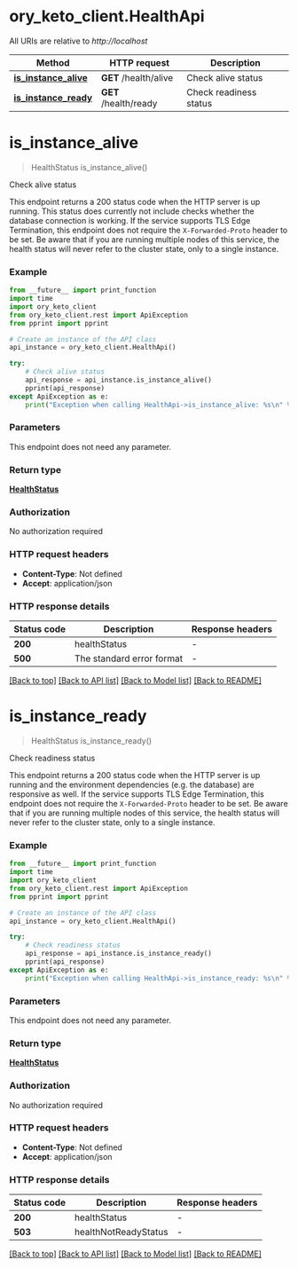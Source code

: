 # ory_keto_client.HealthApi

All URIs are relative to *http://localhost*

Method | HTTP request | Description
------------- | ------------- | -------------
[**is_instance_alive**](HealthApi.md#is_instance_alive) | **GET** /health/alive | Check alive status
[**is_instance_ready**](HealthApi.md#is_instance_ready) | **GET** /health/ready | Check readiness status


# **is_instance_alive**
> HealthStatus is_instance_alive()

Check alive status

This endpoint returns a 200 status code when the HTTP server is up running. This status does currently not include checks whether the database connection is working.  If the service supports TLS Edge Termination, this endpoint does not require the `X-Forwarded-Proto` header to be set.  Be aware that if you are running multiple nodes of this service, the health status will never refer to the cluster state, only to a single instance.

### Example

```python
from __future__ import print_function
import time
import ory_keto_client
from ory_keto_client.rest import ApiException
from pprint import pprint

# Create an instance of the API class
api_instance = ory_keto_client.HealthApi()

try:
    # Check alive status
    api_response = api_instance.is_instance_alive()
    pprint(api_response)
except ApiException as e:
    print("Exception when calling HealthApi->is_instance_alive: %s\n" % e)
```

### Parameters
This endpoint does not need any parameter.

### Return type

[**HealthStatus**](HealthStatus.md)

### Authorization

No authorization required

### HTTP request headers

 - **Content-Type**: Not defined
 - **Accept**: application/json

### HTTP response details
| Status code | Description | Response headers |
|-------------|-------------|------------------|
**200** | healthStatus |  -  |
**500** | The standard error format |  -  |

[[Back to top]](#) [[Back to API list]](../README.md#documentation-for-api-endpoints) [[Back to Model list]](../README.md#documentation-for-models) [[Back to README]](../README.md)

# **is_instance_ready**
> HealthStatus is_instance_ready()

Check readiness status

This endpoint returns a 200 status code when the HTTP server is up running and the environment dependencies (e.g. the database) are responsive as well.  If the service supports TLS Edge Termination, this endpoint does not require the `X-Forwarded-Proto` header to be set.  Be aware that if you are running multiple nodes of this service, the health status will never refer to the cluster state, only to a single instance.

### Example

```python
from __future__ import print_function
import time
import ory_keto_client
from ory_keto_client.rest import ApiException
from pprint import pprint

# Create an instance of the API class
api_instance = ory_keto_client.HealthApi()

try:
    # Check readiness status
    api_response = api_instance.is_instance_ready()
    pprint(api_response)
except ApiException as e:
    print("Exception when calling HealthApi->is_instance_ready: %s\n" % e)
```

### Parameters
This endpoint does not need any parameter.

### Return type

[**HealthStatus**](HealthStatus.md)

### Authorization

No authorization required

### HTTP request headers

 - **Content-Type**: Not defined
 - **Accept**: application/json

### HTTP response details
| Status code | Description | Response headers |
|-------------|-------------|------------------|
**200** | healthStatus |  -  |
**503** | healthNotReadyStatus |  -  |

[[Back to top]](#) [[Back to API list]](../README.md#documentation-for-api-endpoints) [[Back to Model list]](../README.md#documentation-for-models) [[Back to README]](../README.md)

